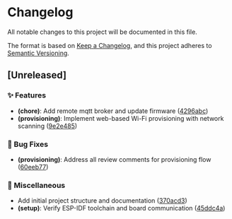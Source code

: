 # Changelog

All notable changes to this project will be documented in this file.

The format is based on [Keep a Changelog](https://keepachangelog.com/en/1.0.0/),
and this project adheres to [Semantic Versioning](https://semver.org/spec/v2.0.0.html).

## [Unreleased]

### ✨ Features
- **(chore)**: Add remote mqtt broker and update firmware ([4296abc](https://github.com/DMProcess-Dev/Esp32-S3-ThingsBoard/commit/4296abc))
- **(provisioning)**: Implement web-based Wi-Fi provisioning with network scanning ([9e2e485](https://github.com/OmerFarukOruc/Esp32-S3-ThingsBoard/commit/9e2e485))

### 🐛 Bug Fixes
- **(provisioning)**: Address all review comments for provisioning flow ([60eeb77](https://github.com/OmerFarukOruc/Esp32-S3-ThingsBoard/commit/60eeb77))

### 🔧 Miscellaneous
- Add initial project structure and documentation ([370acd3](https://github.com/OmerFarukOruc/Esp32-S3-ThingsBoard/commit/370acd394be21369640221aa0c89e4cec04b43e3))
- **(setup)**: Verify ESP-IDF toolchain and board communication ([45ddc4a](https://github.com/OmerFarukOruc/Esp32-S3-ThingsBoard/commit/45ddc4a77962aaf59282e0196cda7dfc4cdfb71b))
